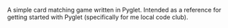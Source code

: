 A simple card matching game written in Pyglet. Intended as a reference for getting started with Pyglet (specifically for me local code club).

# 
